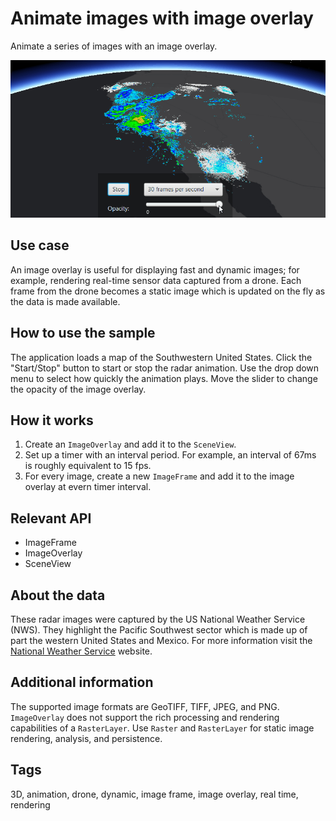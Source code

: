 # Animate images with image overlay

Animate a series of images with an image overlay.

![Image of animate images with image overlay](AnimateImagesWithImageOverlay.gif)

## Use case

An image overlay is useful for displaying fast and dynamic images; for example, rendering real-time sensor data captured from a drone. Each frame from the drone becomes a static image which is updated on the fly as the data is made available.

## How to use the sample

The application loads a map of the Southwestern United States. Click the "Start/Stop" button to start or stop the radar animation. Use the drop down menu to select how quickly the animation plays. Move the slider to change the opacity of the image overlay.

## How it works

1. Create an `ImageOverlay` and add it to the `SceneView`.
2. Set up a timer with an interval period. For example, an interval of 67ms is roughly equivalent to 15 fps.
3. For every image, create a new `ImageFrame` and add it to the image overlay at evern timer interval.

## Relevant API

* ImageFrame
* ImageOverlay
* SceneView

## About the data

These radar images were captured by the US National Weather Service (NWS). They highlight the Pacific Southwest sector which is made up of part the western United States and Mexico. For more information visit the [National Weather Service](https://www.weather.gov/jetstream/gis) website.

## Additional information

The supported image formats are GeoTIFF, TIFF, JPEG, and PNG. `ImageOverlay` does not support the rich processing and rendering capabilities of a `RasterLayer`. Use `Raster` and `RasterLayer` for static image rendering, analysis, and persistence.

## Tags

3D, animation, drone, dynamic, image frame, image overlay, real time, rendering

